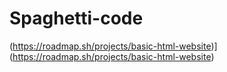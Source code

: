 # Spaghetti-code

(https://roadmap.sh/projects/basic-html-website)](https://roadmap.sh/projects/basic-html-website)
